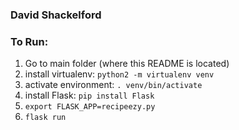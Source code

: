 ### David Shackelford
### To Run:
1. Go to main folder (where this README is located)
2. install virtualenv: `python2 -m virtualenv venv`
3. activate environment: `. venv/bin/activate`
4. install Flask: `pip install Flask`
5. `export FLASK_APP=recipeezy.py`
6. `flask run`
